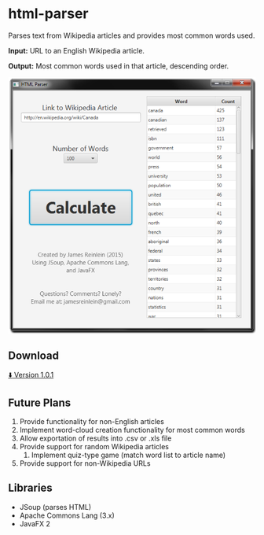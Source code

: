 # html-parser
Parses text from Wikipedia articles and provides most common words used.

**Input:** URL to an English Wikipedia article.

**Output:** Most common words used in that article, descending order.

![preview](https://raw.githubusercontent.com/jreinlein/html-parser/master/preview.png)
## Download
[:arrow_down: Version 1.0.1](https://github.com/jreinlein/html-parser/releases/download/v1.0.1/HTML.Parser.1.0.1.jar)

## Future Plans
1. Provide functionality for non-English articles
2. Implement word-cloud creation functionality for most common words
3. Allow exportation of results into .csv or .xls file
4. Provide support for random Wikipedia articles
   1.  Implement quiz-type game (match word list to article name)
5. Provide support for non-Wikipedia URLs

## Libraries
- JSoup (parses HTML)
- Apache Commons Lang (3.x)
- JavaFX 2
